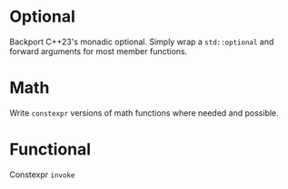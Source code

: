 # Optional

Backport C++23's monadic optional. Simply wrap a `std::optional` and forward arguments for most member functions.

# Math

Write `constexpr` versions of math functions where needed and possible.

# Functional

Constexpr `invoke`

